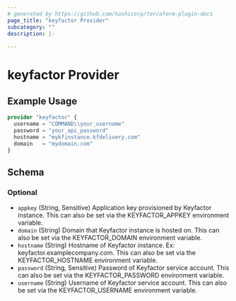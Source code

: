 ```yaml
---
# generated by https://github.com/hashicorp/terraform-plugin-docs
page_title: "keyfactor Provider"
subcategory: ""
description: |-
  
---
```


# keyfactor Provider



## Example Usage

```terraform
provider "keyfactor" {
  username = "COMMAND\\your_username"
  password = "your_api_password"
  hostname = "mykfinstance.kfdelivery.com"
  domain   = "mydomain.com"
}
```

<!-- schema generated by tfplugindocs -->
## Schema

### Optional

- `appkey` (String, Sensitive) Application key provisioned by Keyfactor instance. This can also be set via the KEYFACTOR_APPKEY environment variable.
- `domain` (String) Domain that Keyfactor instance is hosted on. This can also be set via the KEYFACTOR_DOMAIN environment variable.
- `hostname` (String) Hostname of Keyfactor instance. Ex: keyfactor.examplecompany.com. This can also be set via the KEYFACTOR_HOSTNAME environment variable.
- `password` (String, Sensitive) Password of Keyfactor service account. This can also be set via the KEYFACTOR_PASSWORD environment variable.
- `username` (String) Username of Keyfactor service account. This can also be set via the KEYFACTOR_USERNAME environment variable.
